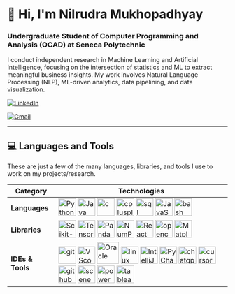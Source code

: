 # 👋 Hi, I'm Nilrudra Mukhopadhyay
### Undergraduate Student of Computer Programming and Analysis (OCAD) at Seneca Polytechnic

I conduct independent research in Machine Learning and Artificial Intelligence, focusing on the intersection of statistics and ML to extract meaningful business insights. My work involves Natural Language Processing (NLP), ML-driven analytics, data pipelining, and data visualization.

<div align="left">
        <p align="left">
                <a href="https://www.linkedin.com/in/nmukhopadhyay/" target="_blank">
                        <img src="https://img.shields.io/badge/LinkedIn-0077B5?style=for-the-badge&logo=linkedin&logoColor=white" alt="LinkedIn"/>
                </a>
        </p>
        <p align="left">
                <a href="mailto:nilrudram@gmail.com" target="_blank">
                        <img src="https://img.shields.io/badge/Gmail-D14836?style=for-the-badge&logo=gmail&logoColor=white" alt="Gmail"/>
                </a>
        </p>
</div>

---

## 💻 Languages and Tools

These are just a few of the many languages, libraries, and tools I use to work on my projects/research.

| Category        | Technologies                                        |
|-----------------|-----------------------------------------------------|
| **Languages**   | <img src="https://cdn.jsdelivr.net/gh/devicons/devicon@latest/icons/python/python-original.svg" alt="Python" width="40" height="40"/> <img src="https://cdn.jsdelivr.net/gh/devicons/devicon@latest/icons/java/java-plain.svg" alt="Java" width="40" height="40"/> <img src="https://cdn.jsdelivr.net/gh/devicons/devicon@latest/icons/c/c-original.svg" alt="c" width="40" height="40"/> <img src="https://cdn.jsdelivr.net/gh/devicons/devicon@latest/icons/cplusplus/cplusplus-original.svg" alt="cplusplus" width="40" height="40"/> <img src="https://img.icons8.com/arcade/64/sql.png" alt="sql" width="40" height="40"/> <img src="https://cdn.jsdelivr.net/gh/devicons/devicon@latest/icons/javascript/javascript-original.svg" alt="JavaScript" width="40" height="40"/> <img src="https://img.icons8.com/color/48/bash.png" alt="bash" width="40" height="40"/> |
| **Libraries**   | <img src="https://cdn.jsdelivr.net/gh/devicons/devicon@latest/icons/scikitlearn/scikitlearn-original.svg" alt="Scikit-Learn" width="40" height="40"/> <img src="https://cdn.jsdelivr.net/gh/devicons/devicon@latest/icons/tensorflow/tensorflow-original.svg" alt="TensorFlow" width="40" height="40"/> <img src="https://cdn.jsdelivr.net/gh/devicons/devicon@latest/icons/pandas/pandas-original.svg" alt="Pandas" width="40" height="40"/> <img src="https://cdn.jsdelivr.net/gh/devicons/devicon@latest/icons/numpy/numpy-original.svg" alt="NumPy" width="40" height="40"/> <img src="https://cdn.jsdelivr.net/gh/devicons/devicon@latest/icons/react/react-original.svg" alt="React" width="40" height="40"/> <img src="https://img.icons8.com/color/48/opencv.png" alt="opencv" width="40" height="40"/> <img src="https://cdn.jsdelivr.net/gh/devicons/devicon@latest/icons/matplotlib/matplotlib-original.svg" alt="Matplotlib" width="40" height="40"/> |
| **IDEs & Tools**| <img src="https://cdn.jsdelivr.net/gh/devicons/devicon@latest/icons/git/git-original.svg" alt="git" width="40" height="40"/> <img src="https://cdn.jsdelivr.net/gh/devicons/devicon@latest/icons/vscode/vscode-original.svg" alt="VScode logo" width="40" height="40"/> <img src="https://cdn.jsdelivr.net/gh/devicons/devicon@latest/icons/oracle/oracle-original.svg" alt="Oracle" width="50" height="50"/> <img src="https://cdn.jsdelivr.net/gh/devicons/devicon@latest/icons/linux/linux-original.svg" alt="linux" width="40" height="40"/> <img src="https://cdn.jsdelivr.net/gh/devicons/devicon@latest/icons/intellij/intellij-original.svg" alt="IntelliJ" width="40" height="40"/> <img src="https://cdn.jsdelivr.net/gh/devicons/devicon@latest/icons/pycharm/pycharm-original.svg" alt="PyCharm" width="40" height="40"/> <img src="https://img.icons8.com/fluency/48/chatgpt--v2.png" alt="chatgpt--v2" width="40" height="40"/> <img src="https://img.icons8.com/color/48/cursor-ai.png" alt="cursor-ai" width="40" height="40"/> <img src="https://img.icons8.com/fluency/48/github-copilot.png" alt="github-copilot" width="40" height="40"/> <img src="https://img.icons8.com/nolan/64/scene-builder.png" alt="scene-builder" width="40" height="40"/> <img src="https://img.icons8.com/color/48/power-bi.png" alt="power-bi" width="40" height="40"/> <img src="https://img.icons8.com/color/48/tableau-software.png" alt="tableau-software" width="40" height="40" /> |

<!---
Nilrudra1999/Nilrudra1999 is a ✨ special ✨ repository because its `README.md` (this file) appears on GitHub profile.
--->
